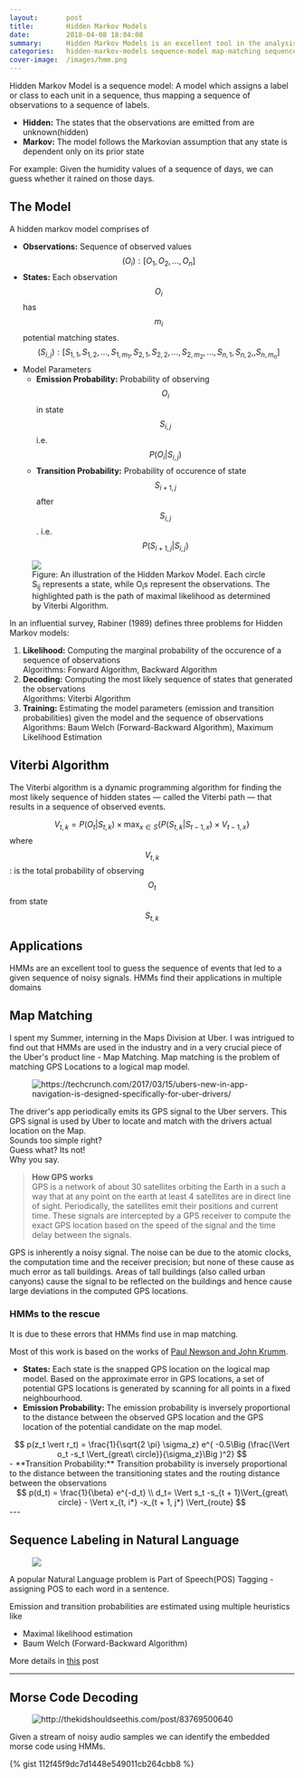 ```yaml
---
layout:       post  
title:        Hidden Markov Models  
date:         2018-04-08 18:04:08  
summary:      Hidden Markov Models is an excellent tool in the analysis of noisy unlabelled data sequences  
categories:   hidden-markov-models sequence-model map-matching sequence-labelling morse-code decoding    
cover-image:  /images/hmm.png
---
```


Hidden Markov Model is a sequence model: A model which assigns a label or class to each unit in a sequence, thus mapping a sequence of observations to a sequence of labels.   

- **Hidden:** The states that the observations are emitted from are unknown(hidden)
- **Markov:** The model follows the Markovian assumption that any state is dependent only on its prior state    

For example: Given the humidity values of a sequence of days, we can guess whether it rained on those days.   


## The Model

A hidden markov model comprises of   
- **Observations:** Sequence of observed values $$ (O_i): [O_1, O_2, \ldots , O_n] $$ 
- **States:** Each observation $$ O_i $$ has $$ m_i $$ potential matching states.   
$$ (S_{i,j}): [S_{1,1}, S_{1,2}, \ldots , S_{1,m_1},
              S_{2,1}, S_{2,2}, \ldots , S_{2,m_2}, \ldots,
              S_{n,1}, S_{n,2}, , S_{n,m_n}] $$
- Model Parameters
  - **Emission Probability:** Probability of observing $$ O_i $$ in state $$ S_{i,j} $$ i.e. $$ P(O_i \vert S_{i,j}) $$ 
  - **Transition Probability:** Probability of occurence of state $$ S_{i+1,j} $$ after $$ S_{i,j} $$.  i.e. $$ P( S_{i+1,j} \vert S_{i,j} ) $$  

<figure>
  <img src="/images/hmm.png" />
  <figcaption>Figure: An illustration of the Hidden Markov Model. Each circle S<sub>i​j</sub> ​represents a state, while O<sub>i</sub>​s represent the observations. The highlighted path is the path of maximal likelihood as determined by Viterbi Algorithm.</figcaption>
</figure>

In an influential survey, Rabiner (1989) defines three problems for Hidden Markov models:
1. **Likelihood:** Computing the marginal probability of the occurence of a sequence of observations    
Algorithms: Forward Algorithm, Backward Algorithm
2. **Decoding:** Computing the most likely sequence of states that generated the observations  
Algorithms: Viterbi Algorithm
3. **Training:** Estimating the model parameters (emission and transition probabilities) given the model and the sequence of observations  
Algorithms: Baum Welch (Forward-Backward Algorithm), Maximum Likelihood Estimation

## Viterbi Algorithm

The Viterbi algorithm is a dynamic programming algorithm for finding the most likely sequence of hidden states — called the Viterbi path — that results in a sequence of observed events.

$$ V_{t,k} =  P(O_t | S_{t,k}) \times \max_{x \in S} \{ P(S_{t, k} | S_{t-1, x} ) \times V_{t-1,x} \} $$  where  
$$ V_{t,k}$$: is the total probability of observing $$ O_t $$ from state $$ S_{t,k} $$

## Applications

HMMs are an excellent tool to guess the sequence of events that led to a given sequence of noisy signals. HMMs find their applications in multiple domains

## Map Matching

I spent my Summer, interning in the Maps Division at Uber. I was intrigued to find out that HMMs are used in the industry and in a very crucial piece of the Uber's product line - Map Matching. 
Map matching is the problem of matching GPS Locations to a logical map model.

<figure> <img src="images/hmm/uber-sf.png" alt ="https://techcrunch.com/2017/03/15/ubers-new-in-app-navigation-is-designed-specifically-for-uber-drivers/"> </figure>

The driver's app periodically emits its GPS signal to the Uber servers. This GPS signal is used by Uber to locate and match with the drivers actual location on the Map.  
Sounds too simple right?   
Guess what? Its not!   
Why you say.   

> **How GPS works**      
GPS is a network of about 30 satellites orbiting the Earth in a such a way that at any point on the earth at least 4 satellites are in direct line of sight. 
Periodically, the satellites emit their positions and current time. These signals are intercepted by a GPS receiver to compute the exact GPS location based on the speed of the signal and the time delay between the signals.

GPS is inherently a noisy signal. The noise can be due to the atomic clocks, the computation time and the receiver precision; but none of these cause as much error as tall buildings. Areas of tall buildings (also called urban canyons) cause the signal to be reflected on the buildings and hence cause large deviations in the computed GPS locations.

### HMMs to the rescue

It is due to these errors that HMMs find use in map matching. 

Most of this work is based on the works of [Paul Newson and John Krumm][Hidden Markov Map Matching Through Noise and Sparseness].

- **States:** Each state is the snapped GPS location on the logical map model. Based on the approximate error in GPS locations, a set of potential GPS locations is generated by scanning for all points in a fixed neighbourhood.   
- **Emission Probability:** The emission probability is inversely proportional to the distance between the observed GPS location and the GPS location of the potential candidate on the map model.  
<center>$$ p(z_t \vert r_t) = \frac{1}{\sqrt{2 \pi} \sigma_z} e^{ -0.5\Big (\frac{\Vert o_t -s_t \Vert_{great\ circle}}{\sigma_z}\Big )^2} $$ </center>
- **Transition Probability:** Transition probability is inversely proportional to the distance between the transitioning states and the routing distance between the observations    
<center> $$ p(d_t) = \frac{1}{\beta} e^{-d_t} \\ d_t= \Vert s_t -s_{t + 1}\Vert_{great\ circle} - \Vert x_{t, i*} -x_{t + 1, j*} \Vert_{route} $$ </center>
---  

## Sequence Labeling in Natural Language

<figure> <img src="/images/nlp/seq-labeling/cover.png"> </figure>

A popular Natural Language problem is Part of Speech(POS) Tagging - assigning POS to each word in a sentence. 

Emission and transition probabilities are estimated using multiple heuristics like
- Maximal likelihood estimation
- Baum Welch (Forward-Backward Algorithm)

More details in [this](/sequence-labeling) post 

---  

## Morse Code Decoding

<figure> <img src="/images/hmm/morse-code.jpg" alt ="http://thekidshouldseethis.com/post/83769500640"> </figure>

Given a stream of noisy audio samples we can identify the embedded morse code using HMMs. 

{% gist 112f45f9dc7d1448e549011cb264cbb8 %}

[HMM Stack OverFlow Post]: https://stats.stackexchange.com/questions/31746/what-is-the-difference-between-the-forward-backward-and-viterbi-algorithms
[Hidden Markov Map Matching Through Noise and Sparseness]: https://dl.acm.org/citation.cfm?id=1653818


